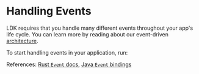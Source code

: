 # Handling Events

LDK requires that you handle many different events throughout your app's life cycle. You can learn more by reading about our event-driven [architecture](/overview/architecture.md).

To start handling events in your application, run:

<CodeSwitcher :languages="{rust:'Rust', kotlin:'Kotlin'}">
  <template v-slot:rust>

  ```rust
  use lightning::util::events::{Event};

  // In the event handler passed to BackgroundProcessor::start
  match event {
    Event::PaymentSent { payment_preimage } => {
            // Handle successful payment
    }
    Event::PaymentFailed { payment_hash, rejected_by_dest } => {
            // Handle failed payment
    }
    Event::FundingGenerationReady { .. } =>
}
  ```
  </template>

  <template v-slot:kotlin>
 
  ```java
  import org.ldk.structs.Event

  if (event is Event.PaymentSent) {
    // Handle successful payment
  }

  if (event is Event.PaymentFailed) {
    // Handle failed payment
  }

  if (event is Event.FundingGenerationReady) {
    // Create a funding tx to be broadcast 
  }
  ```

  </template>
</CodeSwitcher>

References: [Rust `Event` docs](https://docs.rs/lightning/0.0.114/lightning/util/events/enum.Event.html), [Java `Event` bindings](https://github.com/lightningdevkit/ldk-garbagecollected/blob/main/src/main/java/org/ldk/structs/Event.java)